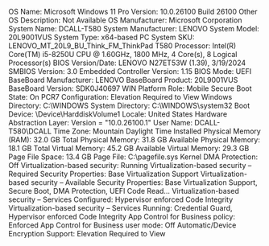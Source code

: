 OS Name: Microsoft Windows 11 Pro
Version: 10.0.26100 Build 26100
Other OS Description: Not Available
OS Manufacturer: Microsoft Corporation
System Name: DCALL-T580
System Manufacturer: LENOVO
System Model: 20L9001VUS
System Type: x64-based PC
System SKU: LENOVO_MT_20L9_BU_Think_FM_ThinkPad T580
Processor: Intel(R) Core(TM) i5-8250U CPU @ 1.60GHz, 1800 MHz, 4 Core(s), 8 Logical Processor(s)
BIOS Version/Date: LENOVO N27ET53W (1.39), 3/19/2024
SMBIOS Version: 3.0
Embedded Controller Version: 1.15
BIOS Mode: UEFI
BaseBoard Manufacturer: LENOVO
BaseBoard Product: 20L9001VUS
BaseBoard Version: SDK0J40697 WIN
Platform Role: Mobile
Secure Boot State: On
PCR7 Configuration: Elevation Required to View
Windows Directory: C:\WINDOWS
System Directory: C:\WINDOWS\system32
Boot Device: \Device\HarddiskVolume1
Locale: United States
Hardware Abstraction Layer: Version = "10.0.26100.1"
User Name: DCALL-T580\DCALL
Time Zone: Mountain Daylight Time
Installed Physical Memory (RAM): 32.0 GB
Total Physical Memory: 31.8 GB
Available Physical Memory: 18.1 GB
Total Virtual Memory: 45.2 GB
Available Virtual Memory: 29.3 GB
Page File Space: 13.4 GB
Page File: C:\pagefile.sys
Kernel DMA Protection: Off
Virtualization-based security: Running
Virtualization-based security – Required Security Properties: Base Virtualization Support
Virtualization-based security – Available Security Properties: Base Virtualization Support, Secure Boot, DMA Protection, UEFI Code Read…
Virtualization-based security – Services Configured: Hypervisor enforced Code Integrity
Virtualization-based security – Services Running: Credential Guard, Hypervisor enforced Code Integrity
App Control for Business policy: Enforced
App Control for Business user mode: Off
Automatic/Device Encryption Support: Elevation Required to View
